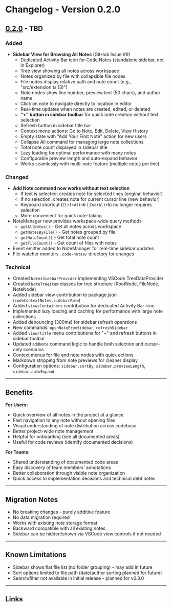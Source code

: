 # Changelog - Version 0.2.0

## [0.2.0] - TBD

### Added
- **Sidebar View for Browsing All Notes** (GitHub Issue #9)
  - Dedicated Activity Bar icon for Code Notes (standalone sidebar, not in Explorer)
  - Tree view showing all notes across workspace
  - Notes organized by file with collapsible file nodes
  - File nodes display relative path and note count (e.g., "src/extension.ts (3)")
  - Note nodes show line number, preview text (50 chars), and author name
  - Click on note to navigate directly to location in editor
  - Real-time updates when notes are created, edited, or deleted
  - **"+" button in sidebar toolbar** for quick note creation without text selection
  - Refresh button in sidebar title bar
  - Context menu actions: Go to Note, Edit, Delete, View History
  - Empty state with "Add Your First Note" action for new users
  - Collapse All command for managing large note collections
  - Total note count displayed in sidebar title
  - Lazy loading for optimal performance with many notes
  - Configurable preview length and auto-expand behavior
  - Works seamlessly with multi-note feature (multiple notes per line)

### Changed
- **Add Note command now works without text selection**
  - If text is selected: creates note for selected lines (original behavior)
  - If no selection: creates note for current cursor line (new behavior)
  - Keyboard shortcut (`Ctrl+Alt+N` / `Cmd+Alt+N`) no longer requires selection
  - More convenient for quick note-taking
- NoteManager now provides workspace-wide query methods
  - `getAllNotes()` - Get all notes across workspace
  - `getNotesByFile()` - Get notes grouped by file
  - `getNoteCount()` - Get total note count
  - `getFileCount()` - Get count of files with notes
- Event emitter added to NoteManager for real-time sidebar updates
- File watcher monitors `.code-notes/` directory for changes

### Technical
- Created `NotesSidebarProvider` implementing VSCode TreeDataProvider
- Created `NoteTreeItem` classes for tree structure (RootNode, FileNode, NoteNode)
- Added sidebar view contribution to package.json (`codeContextNotes.sidebarView`)
- Added `viewsContainers` contribution for dedicated Activity Bar icon
- Implemented lazy loading and caching for performance with large note collections
- Added debouncing (300ms) for sidebar refresh operations
- New commands: `openNoteFromSidebar`, `refreshSidebar`
- Added `view/title` menu contributions for "+" and refresh buttons in sidebar toolbar
- Updated `addNote` command logic to handle both selection and cursor-only scenarios
- Context menus for file and note nodes with quick actions
- Markdown stripping from note previews for cleaner display
- Configuration options: `sidebar.sortBy`, `sidebar.previewLength`, `sidebar.autoExpand`

---

## Benefits

**For Users:**
- Quick overview of all notes in the project at a glance
- Fast navigation to any note without opening files
- Visual understanding of note distribution across codebase
- Better project-wide note management
- Helpful for onboarding (see all documented areas)
- Useful for code reviews (identify documented decisions)

**For Teams:**
- Shared understanding of documented code areas
- Easy discovery of team members' annotations
- Better collaboration through visible note organization
- Quick access to implementation decisions and technical debt notes

---

## Migration Notes

- No breaking changes - purely additive feature
- No data migration required
- Works with existing note storage format
- Backward compatible with all existing notes
- Sidebar can be hidden/shown via VSCode view controls if not needed

---

## Known Limitations

- Sidebar shows flat file list (no folder grouping) - may add in future
- Sort options limited to file path (date/author sorting planned for future)
- Search/filter not available in initial release - planned for v0.3.0

---

## Links

[0.2.0]: https://github.com/jnahian/code-context-notes/releases/tag/v0.2.0
